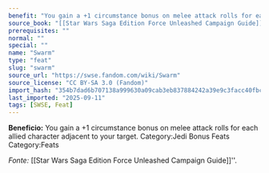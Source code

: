 ```yaml
---
benefit: "You gain a +1 circumstance bonus on melee attack rolls for each allied character adjacent to your target. Category:Jedi Bonus Feats Category:Feats"
source_book: "[[Star Wars Saga Edition Force Unleashed Campaign Guide]]''"
prerequisites: ""
normal: ""
special: ""
name: "Swarm"
type: "feat"
slug: "swarm"
source_url: "https://swse.fandom.com/wiki/Swarm"
source_license: "CC BY-SA 3.0 (Fandom)"
import_hash: "354b7dad6b707138a999630a09cab3eb837884242a39e9c3facc40fbc79be18a"
last_imported: "2025-09-11"
tags: [SWSE, Feat]
---
```

**Beneficio:** You gain a +1 circumstance bonus on melee attack rolls for each allied character adjacent to your target. Category:Jedi Bonus Feats Category:Feats

*Fonte:* [[Star Wars Saga Edition Force Unleashed Campaign Guide]]''.